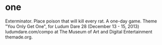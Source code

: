 one
===

Exterminator.  Place poison that will kill every rat.  A one-day game.  Theme "You Only Get One", for Ludum Dare 28 (December 13 - 15, 2013) ludumdare.com/compo at The Museum of Art and Digital Entertainment themade.org.
